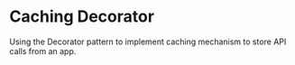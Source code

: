 # Caching Decorator

Using the Decorator pattern to implement caching mechanism to store API calls from an app.

